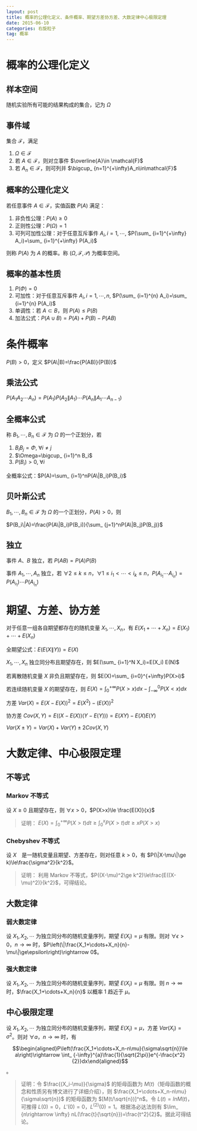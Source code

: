 ```yaml
---
layout: post
title: 概率的公理化定义、条件概率、期望方差协方差、大数定律中心极限定理
date: 2015-06-10
categories: 右旋粒子
tag: 概率
---
```


# 概率的公理化定义

## 样本空间

随机实验所有可能的结果构成的集合，记为 $\Omega$

## 事件域

集合 $\mathcal{F}$，满足

1. $\Omega\in \mathcal{F}$
2. 若 $A\in\mathcal{F}$，则对立事件 $\overline{A}\in \mathcal{F}$
3. 若 $A_n\in\mathcal{F}$，则可列并 $\bigcup_ {n=1}^{+\infty}A_n\in\mathcal{F}$

## 概率的公理化定义

若任意事件 $A\in\mathcal{F}$，实值函数 $P(A)$ 满足：

1. 非负性公理：$P(A)\ge 0$
2. 正则性公理：$P(\Omega)=1$
3. 可列可加性公理：对于任意互斥事件 $A_i, i=1,\cdots$, $P(\sum_ {i=1}^{+\infty} A_i)=\sum_ {i=1}^{+\infty} P(A_i)$

则称 $P(A)$ 为 $A$ 的概率。称 $(\Omega,\mathcal{F},\mathcal{P})$ 为概率空间。

## 概率的基本性质

1. $P(\Phi)=0$
2. 可加性：对于任意互斥事件 $A_i, i=1,\cdots,n$, $P(\sum_ {i=1}^{n} A_i)=\sum_ {i=1}^{n} P(A_i)$
3. 单调性：若 $A\subset B$，则 $P(A)\le P(B)$
4. 加法公式：$P(A\cup B)=P(A)+P(B)-P(AB)$

# 条件概率

$P(B)>0$，定义 $P(A\|B)=\frac{P(AB)}{P(B)}$

## 乘法公式

$P(A_1A_2\cdots A_n)=P(A_1)P(A_2\|A_1)\cdots P(A_n\|A_1\cdots A_ {n-1})$

## 全概率公式

称 $B_1,\cdots,B_n\in\mathcal{F}$ 为 $\Omega$ 的一个正划分，若

1. $B_iB_j=\Phi$, $\forall i\neq j$
2. $\Omega=\bigcup_ {i=1}^n B_i$
3. $P(B_i)>0$, $\forall i$

全概率公式：$P(A)=\sum_ {i=1}^nP(A\|B_i)P(B_i)$

## 贝叶斯公式

$B_1,\cdots,B_n\in\mathcal{F}$ 为 $\Omega$ 的一个正划分，$P(A)>0$，则

$P(B_i\|A)=\frac{P(A\|B_i)P(B_i)}{\sum_ {j=1}^nP(A\|B_j)P(B_j)}$

## 独立

事件 $A$、$B$ 独立，若 $P(AB)=P(A)P(B)$

事件 $A_1,\cdots,A_n$ 独立，若 $\forall 2\le k\le n$，$\forall 1\le i_1<\cdots<i_k\le n$，$P(A_ {i_1}\cdots A_ {i_n})=P(A_ {i_1})\cdots P(A_ {i_n})$

# 期望、方差、协方差

对于任意一组各自期望都存在的随机变量 $X_1,\cdots,X_n$，有 $E(X_1+\cdots+X_n)=E(X_1)+\cdots+E(X_n)$

全期望公式：$E(E(X\|Y))=E(X)$

$X_1,\cdots,X_n$ 独立同分布且期望存在，则 $E(\sum_ {i=1}^N X_i)=E(X_i) E(N)$

若离散随机变量 $X$ 非负且期望存在，则 $E(X)=\sum_ {i=0}^{+\infty}P(X>i)$

若连续随机变量 $X$ 的期望存在，则 $E(X)=\int_ {0}^{+\infty}P(X>x)dx-\int_ {-\infty}^{0}P(X<x)dx$

方差 $Var(X)=E(X-E(X))^2=E(X^2)-(E(X))^2$

协方差 $Cov(X,Y)=E((X-E(X))(Y-E(Y)))=E(XY)-E(X)E(Y)$

$Var(X\pm Y)=Var(X)+Var(Y)\pm 2Cov(X,Y)$

# 大数定律、中心极限定理

## 不等式

### Markov 不等式

设 $X\ge0$ 且期望存在，则 $\forall x>0$，$P(X>x)\le \frac{E(X)}{x}$

> 证明：
> $E(X)=\int_ {0}^{+\infty}P(X>t)dt\ge \int_ {0}^{x}P(X>t)dt \ge x P(X>x)$

### Chebyshev 不等式

设 $X$　是一随机变量且期望、方差存在，则对任意 $k>0$，有 $P(\|X-\mu\|\ge k)\le\frac{\sigma^2}{k^2}$。

> 证明：
> 利用 Markov 不等式，$P((X-\mu)^2\ge k^2)\le\frac{E((X-\mu)^2)}{k^2}$，可得结论。

## 大数定律

### 弱大数定律

设 $X_1,X_2,\cdots$ 为独立同分布的随机变量序列，期望 $E(X_i)=\mu$ 有限。则对 $\forall \epsilon>0$，$n\rightarrow \infty$ 时，$P\left(\|\frac{X_1+\cdots+X_n}{n}-\mu\|\ge\epsilon\right)\rightarrow 0$。

### 强大数定律

设 $X_1,X_2,\cdots$ 为独立同分布的随机变量序列，期望 $E(X_i)=\mu$ 有限。则 $n\rightarrow \infty$ 时，$\frac{X_1+\cdots+X_n}{n}$ 以概率 1 趋近于 $\mu$。

## 中心极限定理

设 $X_1,X_2,\cdots$ 为独立同分布的随机变量序列，期望 $E(X_i)=\mu$，方差 $Var(X_i)=\sigma^2$。则对 $\forall a$，$n\rightarrow \infty$ 时，有

$$\begin{aligned}P\left(\frac{X_1+\cdots+X_n-n\mu}{\sigma\sqrt{n}}\le a\right)\rightarrow \int_ {-\infty}^{a}\frac{1}{\sqrt{2\pi}}e^{-\frac{x^2}{2}}dx\end{aligned}$$。

> 证明：令 $\frac{(X_i-\mu)}{\sigma}$ 的矩母函数为 $M(t)$（矩母函数的概念和性质另有博文进行了详细介绍），则 $\frac{X_1+\cdots+X_n-n\mu}{\sigma\sqrt{n}}$ 的矩母函数为 $[M(t/\sqrt{n})]^n$。令 $L(t)=ln M(t)$，可推得 $L(0)=0$，$L'(0)=0$，$L^{(2)}(0)=1$。根据洛必达法则有 $\lim_ {n\rightarrow \infty} nL(\frac{t}{\sqrt{n}})=\frac{t^2}{2}$。据此可得结论。

